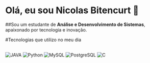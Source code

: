 
# Olá, eu sou Nicolas Bitencurt 👋

##Sou um estudante de **Análise e Desenvolvimento de Sistemas**, apaixonado por tecnologia e inovação.

#Tecnologias que utilizo no meu dia
<div style="display: inline_block"><br/>
 <img aling="center" alt="JAVA" srm="https://img.shields.io/badge/Java-ED8B00?style=for-the-badge&logo=openjdk&logoColor=white" />
 <img aling="center" alt="Python" srm="[https://img.shields.io/badge/Java-ED8B00?style=for-the-badge&logo=openjdk&logoColor=white](https://img.shields.io/badge/Python-3776AB?style=for-the-badge&logo=python&logoColor=white)" />
 <img aling="center" alt="MySQL" srm="[https://img.shields.io/badge/Java-ED8B00?style=for-the-badge&logo=openjdk&logoColor=white](https://img.shields.io/badge/MySQL-00000F?style=for-the-badge&logo=mysql&logoColor=white)" />
 <img aling="center" alt="PostgreSQL" srm="[https://img.shields.io/badge/Java-ED8B00?style=for-the-badge&logo=openjdk&logoColor=white](https://img.shields.io/badge/PostgreSQL-316192?style=for-the-badge&logo=postgresql&logoColor=white)" />
 <img aling="center" alt="C" srm="[https://img.shields.io/badge/Java-ED8B00?style=for-the-badge&logo=openjdk&logoColor=white](https://img.shields.io/badge/C-00599C?style=for-the-badge&logo=c&logoColor=white)" />
</div>

